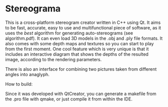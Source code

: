 # Stereograma
This is a cross-platform stereogram creator written in C++ using Qt. It aims to be fast, accurate, easy to use and multifunctional piece of software, as it uses the *best* algorithm for generating auto-stereograms (see algorithm.pdf). It can even load 3D models in the .obj and .ply file formats. It also comes with some depth maps and textures so you can start to play from the first moment. One cool feature which is very unique is that it includes an interactive diagram that shows the depths of the resulted image, according to the rendering parameters.

There is also an interface for combining two pictures taken from different angles into anaglyph.


How to build:

Since it was developed with QtCreator, you can generate a makefile from the .pro file with qmake, or just compile it from within the IDE.
